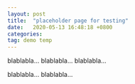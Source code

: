 ```yaml
---
layout: post
title:  "placeholder page for testing"
date:   2020-05-13 16:48:18 +0800
categories:
tag: demo temp
---
```

blablabla...
blablabla...
blablabla...

blablabla...
blablabla...